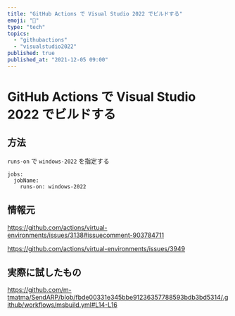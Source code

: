 ```yaml
---
title: "GitHub Actions で Visual Studio 2022 でビルドする"
emoji: "👋"
type: "tech"
topics:
  - "githubactions"
  - "visualstudio2022"
published: true
published_at: "2021-12-05 09:00"
---
```


# GitHub Actions で Visual Studio 2022 でビルドする

## 方法

`runs-on` で `windows-2022` を指定する

```
jobs:
  jobName:
    runs-on: windows-2022
```

## 情報元

https://github.com/actions/virtual-environments/issues/3138#issuecomment-903784711

https://github.com/actions/virtual-environments/issues/3949

## 実際に試したもの

https://github.com/m-tmatma/SendARP/blob/fbde00331e345bbe91236357788593bdb3bd5314/.github/workflows/msbuild.yml#L14-L16